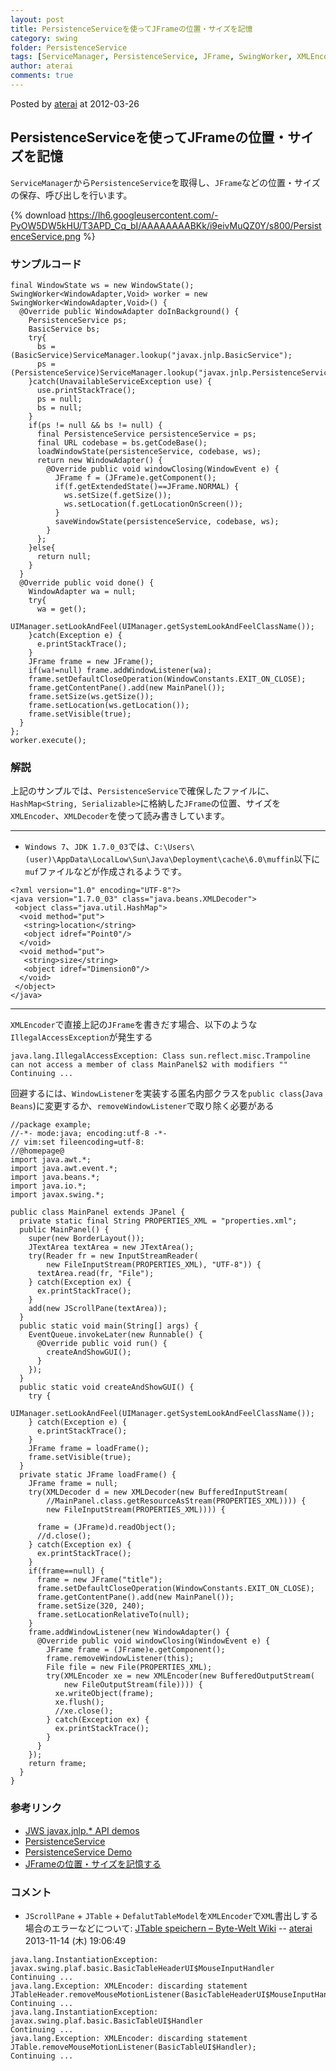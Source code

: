 ```yaml
---
layout: post
title: PersistenceServiceを使ってJFrameの位置・サイズを記憶
category: swing
folder: PersistenceService
tags: [ServiceManager, PersistenceService, JFrame, SwingWorker, XMLEncoder, XMLDecoder]
author: aterai
comments: true
---
```


Posted by [aterai](http://terai.xrea.jp/aterai.html) at 2012-03-26

## PersistenceServiceを使ってJFrameの位置・サイズを記憶
`ServiceManager`から`PersistenceService`を取得し、`JFrame`などの位置・サイズの保存、呼び出しを行います。

{% download https://lh6.googleusercontent.com/-PyOW5DW5kHU/T3APD_Cq_bI/AAAAAAAABKk/i9eivMuQZ0Y/s800/PersistenceService.png %}

### サンプルコード
<pre class="prettyprint"><code>final WindowState ws = new WindowState();
SwingWorker&lt;WindowAdapter,Void&gt; worker = new SwingWorker&lt;WindowAdapter,Void&gt;() {
  @Override public WindowAdapter doInBackground() {
    PersistenceService ps;
    BasicService bs;
    try{
      bs = (BasicService)ServiceManager.lookup("javax.jnlp.BasicService");
      ps = (PersistenceService)ServiceManager.lookup("javax.jnlp.PersistenceService");
    }catch(UnavailableServiceException use) {
      use.printStackTrace();
      ps = null;
      bs = null;
    }
    if(ps != null &amp;&amp; bs != null) {
      final PersistenceService persistenceService = ps;
      final URL codebase = bs.getCodeBase();
      loadWindowState(persistenceService, codebase, ws);
      return new WindowAdapter() {
        @Override public void windowClosing(WindowEvent e) {
          JFrame f = (JFrame)e.getComponent();
          if(f.getExtendedState()==JFrame.NORMAL) {
            ws.setSize(f.getSize());
            ws.setLocation(f.getLocationOnScreen());
          }
          saveWindowState(persistenceService, codebase, ws);
        }
      };
    }else{
      return null;
    }
  }
  @Override public void done() {
    WindowAdapter wa = null;
    try{
      wa = get();
      UIManager.setLookAndFeel(UIManager.getSystemLookAndFeelClassName());
    }catch(Exception e) {
      e.printStackTrace();
    }
    JFrame frame = new JFrame();
    if(wa!=null) frame.addWindowListener(wa);
    frame.setDefaultCloseOperation(WindowConstants.EXIT_ON_CLOSE);
    frame.getContentPane().add(new MainPanel());
    frame.setSize(ws.getSize());
    frame.setLocation(ws.getLocation());
    frame.setVisible(true);
  }
};
worker.execute();
</code></pre>

### 解説
上記のサンプルでは、`PersistenceService`で確保したファイルに、`HashMap<String, Serializable>`に格納した`JFrame`の位置、サイズを`XMLEncoder`、`XMLDecoder`を使って読み書きしています。

- - - -
- `Windows 7`、`JDK 1.7.0_03`では、`C:\Users\(user)\AppData\LocalLow\Sun\Java\Deployment\cache\6.0\muffin`以下に`muf`ファイルなどが作成されるようです。

<!-- dummy comment line for breaking list -->

<pre class="prettyprint"><code>&lt;?xml version="1.0" encoding="UTF-8"?&gt;
&lt;java version="1.7.0_03" class="java.beans.XMLDecoder"&gt;
 &lt;object class="java.util.HashMap"&gt;
  &lt;void method="put"&gt;
   &lt;string&gt;location&lt;/string&gt;
   &lt;object idref="Point0"/&gt;
  &lt;/void&gt;
  &lt;void method="put"&gt;
   &lt;string&gt;size&lt;/string&gt;
   &lt;object idref="Dimension0"/&gt;
  &lt;/void&gt;
 &lt;/object&gt;
&lt;/java&gt;
</code></pre>

- - - -
`XMLEncoder`で直接上記の`JFrame`を書きだす場合、以下のような`IllegalAccessException`が発生する

	java.lang.IllegalAccessException: Class sun.reflect.misc.Trampoline can not access a member of class MainPanel$2 with modifiers ""
	Continuing ...

回避するには、`WindowListener`を実装する匿名内部クラスを`public class`(`Java Beans`)に変更するか、`removeWindowListener`で取り除く必要がある

<pre class="prettyprint"><code>//package example;
//-*- mode:java; encoding:utf-8 -*-
// vim:set fileencoding=utf-8:
//@homepage@
import java.awt.*;
import java.awt.event.*;
import java.beans.*;
import java.io.*;
import javax.swing.*;

public class MainPanel extends JPanel {
  private static final String PROPERTIES_XML = "properties.xml";
  public MainPanel() {
    super(new BorderLayout());
    JTextArea textArea = new JTextArea();
    try(Reader fr = new InputStreamReader(
        new FileInputStream(PROPERTIES_XML), "UTF-8")) {
      textArea.read(fr, "File");
    } catch(Exception ex) {
      ex.printStackTrace();
    }
    add(new JScrollPane(textArea));
  }
  public static void main(String[] args) {
    EventQueue.invokeLater(new Runnable() {
      @Override public void run() {
        createAndShowGUI();
      }
    });
  }
  public static void createAndShowGUI() {
    try {
      UIManager.setLookAndFeel(UIManager.getSystemLookAndFeelClassName());
    } catch(Exception e) {
      e.printStackTrace();
    }
    JFrame frame = loadFrame();
    frame.setVisible(true);
  }
  private static JFrame loadFrame() {
    JFrame frame = null;
    try(XMLDecoder d = new XMLDecoder(new BufferedInputStream(
        //MainPanel.class.getResourceAsStream(PROPERTIES_XML)))) {
        new FileInputStream(PROPERTIES_XML)))) {

      frame = (JFrame)d.readObject();
      //d.close();
    } catch(Exception ex) {
      ex.printStackTrace();
    }
    if(frame==null) {
      frame = new JFrame("title");
      frame.setDefaultCloseOperation(WindowConstants.EXIT_ON_CLOSE);
      frame.getContentPane().add(new MainPanel());
      frame.setSize(320, 240);
      frame.setLocationRelativeTo(null);
    }
    frame.addWindowListener(new WindowAdapter() {
      @Override public void windowClosing(WindowEvent e) {
        JFrame frame = (JFrame)e.getComponent();
        frame.removeWindowListener(this);
        File file = new File(PROPERTIES_XML);
        try(XMLEncoder xe = new XMLEncoder(new BufferedOutputStream(
            new FileOutputStream(file)))) {
          xe.writeObject(frame);
          xe.flush();
          //xe.close();
        } catch(Exception ex) {
          ex.printStackTrace();
        }
      }
    });
    return frame;
  }
}
</code></pre>

### 参考リンク
- [JWS javax.jnlp.* API demos](http://pscode.org/jws/api.html)
- [PersistenceService](http://docs.oracle.com/javase/jp/6/technotes/guides/javaws/developersguide/examples.html#PersistenceService)
- [PersistenceService Demo](http://www.finnw.me.uk/persistencetest.html)
- [JFrameの位置・サイズを記憶する](http://terai.xrea.jp/Swing/Preferences.html)

<!-- dummy comment line for breaking list -->

### コメント
- `JScrollPane` + `JTable` + `DefalutTableModel`を`XMLEncoder`で`XML`書出しする場合のエラーなどについて: [JTable speichern – Byte-Welt Wiki](http://wiki.byte-welt.net/wiki/JTable_speichern) -- [aterai](http://terai.xrea.jp/aterai.html) 2013-11-14 (木) 19:06:49

<!-- dummy comment line for breaking list -->

	java.lang.InstantiationException: javax.swing.plaf.basic.BasicTableHeaderUI$MouseInputHandler
	Continuing ...
	java.lang.Exception: XMLEncoder: discarding statement JTableHeader.removeMouseMotionListener(BasicTableHeaderUI$MouseInputHandler);
	Continuing ...
	java.lang.InstantiationException: javax.swing.plaf.basic.BasicTableUI$Handler
	Continuing ...
	java.lang.Exception: XMLEncoder: discarding statement JTable.removeMouseMotionListener(BasicTableUI$Handler);
	Continuing ...

